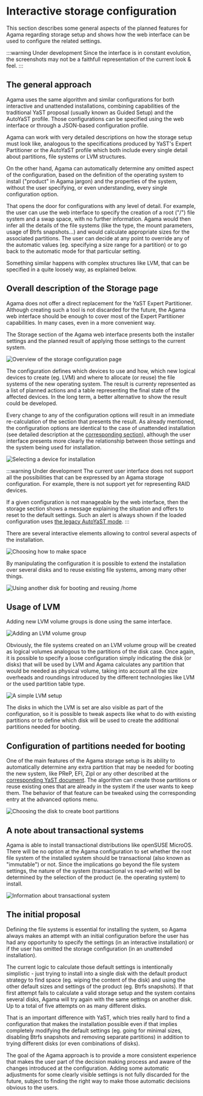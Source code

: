 # Interactive storage configuration

This section describes some general aspects of the planned features for Agama regarding
storage setup and shows how the web interface can be used to configure the related
settings.

:::warning Under development
Since the interface is in constant evolution, the screenshots may not be a faithfull representation
of the current look & feel.
:::

## The general approach

Agama uses the same algorithm and similar configurations for both interactive and unattended
installations, combining capabilities of the traditional YaST proposal (usually known as Guided
Setup) and the AutoYaST profile. Those configurations can be specified using the web interface
or through a JSON-based configuration profile.

Agama can work with very detailed descriptions on how the storage setup must look like, analogous to
the specifications produced by YaST's Expert Partitioner or the AutoYaST profile which both include
every single detail about partitions, file systems or LVM structures.

On the other hand, Agama can automatically determine any omitted aspect of the configuration, based
on the definition of the operating system to install ("product" in Agama jargon) and the properties
of the system, without the user specifying, or even understanding, every single configuration
option.

That opens the door for configurations with any level of detail. For example, the user can use the
web interface to specify the creation of a root ("/") file system and a swap space, with no further
information. Agama would then infer all the details of the file systems (like the type, the mount
parameters, usage of Btrfs snapshots...) and would calculate appropriate sizes for the associated
partitions. The user can decide at any point to override any of the automatic values (eg. specifying
a size range for a partition) or to go back to the automatic mode for that particular setting.

Something similar happens with complex structures like LVM, that can be specified in a quite loosely
way, as explained below.

## Overall description of the Storage page

Agama does not offer a direct replacement for the YaST Expert Partitioner. Although creating such a
tool is not discarded for the future, the Agama web interface should be enough to cover most of the
Expert Partitioner capabilities. In many cases, even in a more convenient way.

The Storage section of the Agama web interface presents both the installer settings and the planned
result of applying those settings to the current system.

![Overview of the storage configuration page](/img/user/storage-overview.png)

The configuration defines which devices to use and how, which new logical devices to create
(eg. LVM) and where to allocate (or reuse) the file systems of the new operating system.
The result is currenty represented as a list of planned actions and a table representing the final
state of the affected devices. In the long term, a better alternative to show the result could be
developed.

Every change to any of the configuration options will result in an immediate re-calculation of the
section that presents the result. As already mentioned, the configuration options are identical to
the case of unattended installation (see detailed description at the [corresponding
section](../reference/profile/storage)), although the user interface presents more clearly the
relationship between those settings and the system being used for installation.

![Selecting a device for installation](/img/user/storage-device.png)

:::warning Under development
The current user interface does not support all the possibilities that can be expressed by an Agama
storage configuration. For example, there is not support yet for representing RAID devices.

If a given configuration is not manageable by the web interface, then the storage section shows a
message explaining the situation and offers to reset to the default settings. Such an alert is
always shown if the loaded configuration uses [the legacy AutoYaST
mode](../reference/profile/storage#unattended-installation-using-the-legacy-autoyast-mode).
:::

There are several interactive elements allowing to control several aspects of the installation.

![Choosing how to make space](/img/user/storage-space.png)

By manipulating the configuration it is possible to extend the installation over several disks and
to reuse existing file systems, among many other things.

![Using another disk for booting and reusing /home](/img/user/storage-two-disks.png)

## Usage of LVM

Adding new LVM volume groups is done using the same interface.

![Adding an LVM volume group](/img/user/storage-add-lvm.png)

Obviously, the file systems created on an LVM volume group will be created as logical volumes
analogous to the partitions of the disk case. Once again, it is possible to specify a loose
configuration simply indicating the disk (or disks) that will be used by LVM and Agama calculates
any partition that would be needed as physical volume, taking into account all the size overheads
and roundings introduced by the different technologies like LVM or the used partition table type.

![A simple LVM setup](/img/user/storage-simple-lvm.png)

The disks in which the LVM is set are also visible as part of the configuration, so it is possible
to tweak aspects like what to do with existing partitions or to define which disk will be used to
create the additional partitions needed for booting.

## Configuration of partitions needed for booting

One of the main features of the Agama storage setup is its ability to automatically determine any extra
partition that may be needed for booting the new system, like PReP, EFI, Zipl or any other described
at the [corresponding YaST
document](https://github.com/yast/yast-storage-ng/blob/master/doc/boot-requirements.md). The
algorithm can create those partitions or reuse existing ones that are already in the system if the
user wants to keep them. The behavior of that feature can be tweaked using the corresponding entry
at the advanced options menu.

![Choosing the disk to create boot partitions](/img/user/storage-boot.png)

## A note about transactional systems

Agama is able to install transactional distributions like openSUSE MicroOS. There will be no option
at the Agama configuration to set whether the root file system of the installed system should be
transactional (also known as "immutable") or not. Since the implications go beyond the file system
settings, the nature of the system (transactional vs read-write) will be determined by the selection
of the product (ie. the operating system) to install.

![Information about transactional system](/img/user/storage-transactional.png)

## The initial proposal

Defining the file systems is essential for installing the system, so Agama always makes an attempt
with an initial configuration before the user has had any opportunity to specify the settings (in
an interactive installation) or if the user has omitted the storage configuration (in an unattended
installation).

The current logic to calculate those default settings is intentionally simplistic - just trying to
install into a single disk with the default product strategy to find space (eg. wiping the content
of the disk) and using the other default sizes and settings of the product (eg. Btrfs snapshots).
If that first attempt fails to calculate a valid storage setup and the system contains several
disks, Agama will try again with the same settings on another disk. Up to a total of five attempts
on as many different disks.

That is an important difference with YaST, which tries really hard to find a configuration that
makes the installation possible even if that implies completely modifying the default settings (eg.
going for minimal sizes, disabling Btrfs snapshots and removing separate partitions) in addition to
trying different disks (or even combinations of disks).

The goal of the Agama approach is to provide a more consistent experience that makes the user part
of the decision making process and aware of the changes introduced at the configuration. Adding some
automatic adjustments for some clearly visible settings is not fully discarded for the future,
subject to finding the right way to make those automatic decisions obvious to the users.
